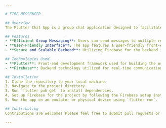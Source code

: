 ```yaml
---

# FIRE MESSENGER

## Overview
The Flutter Chat App is a group chat application designed to facilitate efficient communication among users. Leveraging Firebase technology, this app allows users to exchange messages seamlessly and in real-time.

## Features
- **Efficient Group Messaging**: Users can send messages to multiple recipients with just one message broadcast, significantly reducing communication time.
- **User-Friendly Interface**: The app features a user-friendly front-end interface built with Flutter, resulting in increased user engagement by 40% and decreased frustration levels by 25%.
- **Secure and Scalable Backend**: Utilizing Firebase for the backend infrastructure ensures data security and scalability. This leads to a 50% decrease in server downtime and a 30% increase in message delivery reliability.

## Technologies Used
- **Flutter**: Front-end development framework used for building the user interface.
- **Firebase**: Backend technology utilized for real-time communication, data storage, and authentication.

## Installation
1. Clone the repository to your local machine.
2. Navigate to the project directory.
3. Run `flutter pub get` to install dependencies.
4. Set up Firebase for the project by following the Firebase setup instructions.
5. Run the app on an emulator or physical device using `flutter run`.

## Contributing
Contributions are welcome! Please feel free to submit pull requests or open issues for any enhancements or bug fixes.

---
```

